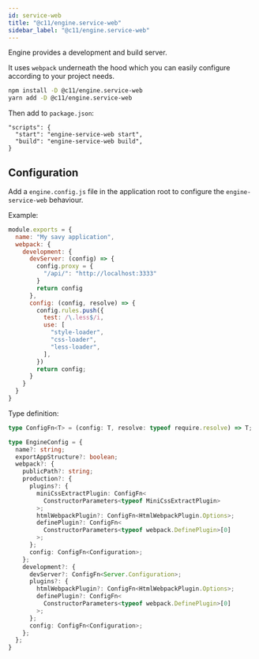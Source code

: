 ```yaml
---
id: service-web
title: "@c11/engine.service-web"
sidebar_label: "@c11/engine.service-web"
---
```


Engine provides a development and build server.

It uses `webpack` underneath the hood which you can easily configure according to your project needs.

```bash
npm install -D @c11/engine.service-web
yarn add -D @c11/engine.service-web
```

Then add to `package.json`:
```
"scripts": {
  "start": "engine-service-web start",
  "build": "engine-service-web build",
}
```

## Configuration

Add a `engine.config.js` file in the application root to configure the `engine-service-web` behaviour.

Example:
```js
module.exports = {
  name: "My savy application",
  webpack: {
    development: {
      devServer: (config) => {
        config.proxy = {
          "/api/": "http://localhost:3333"
        }
        return config
      },
      config: (config, resolve) => {
        config.rules.push({
          test: /\.less$/i,
          use: [
            "style-loader",
            "css-loader",
            "less-loader",
          ],
        })
        return config;
      }
    }
  }
}
```

Type definition:

```ts
type ConfigFn<T> = (config: T, resolve: typeof require.resolve) => T;

type EngineConfig = {
  name?: string;
  exportAppStructure?: boolean;
  webpack?: {
    publicPath?: string;
    production?: {
      plugins?: {
        miniCssExtractPlugin: ConfigFn<
          ConstructorParameters<typeof MiniCssExtractPlugin>
        >;
        htmlWebpackPlugin?: ConfigFn<HtmlWebpackPlugin.Options>;
        definePlugin?: ConfigFn<
          ConstructorParameters<typeof webpack.DefinePlugin>[0]
        >;
      };
      config: ConfigFn<Configuration>;
    };
    development?: {
      devServer?: ConfigFn<Server.Configuration>;
      plugins?: {
        htmlWebpackPlugin?: ConfigFn<HtmlWebpackPlugin.Options>;
        definePlugin?: ConfigFn<
          ConstructorParameters<typeof webpack.DefinePlugin>[0]
        >;
      };
      config: ConfigFn<Configuration>;
    };
  };
}
```
